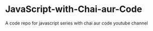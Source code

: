 # JavaScript-with-Chai-aur-Code
A code repo for javascript series with chai aur code youtube channel
